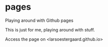 # pages
Playing around with Github pages

This is just for me, playing around with stuff.

Access the page on <larsoestergaard.github.io>